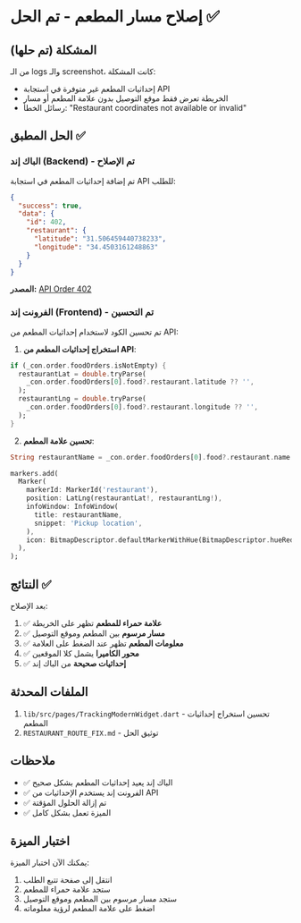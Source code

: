 # إصلاح مسار المطعم - تم الحل ✅

## المشكلة (تم حلها)
من الـ logs والـ screenshot، كانت المشكلة:
- إحداثيات المطعم غير متوفرة في استجابة API
- الخريطة تعرض فقط موقع التوصيل بدون علامة المطعم أو مسار
- رسائل الخطأ: "Restaurant coordinates not available or invalid"

## الحل المطبق ✅

### الباك إند (Backend) - تم الإصلاح
تم إضافة إحداثيات المطعم في استجابة API للطلب:

```json
{
  "success": true,
  "data": {
    "id": 402,
    "restaurant": {
      "latitude": "31.506459440738233",
      "longitude": "34.4503161248863"
    }
  }
}
```

**المصدر:** [API Order 402](https://carrytechnologies.co/api/orders/402?api_token=OuMsmU903WMcMhzAbuSFtxBekZVdXz66afifRo3YRCINi38jkXJ8rpN0FcfS)

### الفرونت إند (Frontend) - تم التحسين
تم تحسين الكود لاستخدام إحداثيات المطعم من API:

1. **استخراج إحداثيات المطعم من API**:
```dart
if (_con.order.foodOrders.isNotEmpty) {
  restaurantLat = double.tryParse(
    _con.order.foodOrders[0].food?.restaurant.latitude ?? '',
  );
  restaurantLng = double.tryParse(
    _con.order.foodOrders[0].food?.restaurant.longitude ?? '',
  );
}
```

2. **تحسين علامة المطعم**:
```dart
String restaurantName = _con.order.foodOrders[0].food?.restaurant.name ?? 'Restaurant';

markers.add(
  Marker(
    markerId: MarkerId('restaurant'),
    position: LatLng(restaurantLat!, restaurantLng!),
    infoWindow: InfoWindow(
      title: restaurantName,
      snippet: 'Pickup location',
    ),
    icon: BitmapDescriptor.defaultMarkerWithHue(BitmapDescriptor.hueRed),
  ),
);
```

## النتائج ✅

بعد الإصلاح:

1. ✅ **علامة حمراء للمطعم** تظهر على الخريطة
2. ✅ **مسار مرسوم** بين المطعم وموقع التوصيل
3. ✅ **معلومات المطعم** تظهر عند الضغط على العلامة
4. ✅ **محور الكاميرا** يشمل كلا الموقعين
5. ✅ **إحداثيات صحيحة** من الباك إند

## الملفات المحدثة

1. `lib/src/pages/TrackingModernWidget.dart` - تحسين استخراج إحداثيات المطعم
2. `RESTAURANT_ROUTE_FIX.md` - توثيق الحل

## ملاحظات

- ✅ الباك إند يعيد إحداثيات المطعم بشكل صحيح
- ✅ الفرونت إند يستخدم الإحداثيات من API
- ✅ تم إزالة الحلول المؤقتة
- ✅ الميزة تعمل بشكل كامل

## اختبار الميزة

يمكنك الآن اختبار الميزة:
1. انتقل إلى صفحة تتبع الطلب
2. ستجد علامة حمراء للمطعم
3. ستجد مسار مرسوم بين المطعم وموقع التوصيل
4. اضغط على علامة المطعم لرؤية معلوماته 